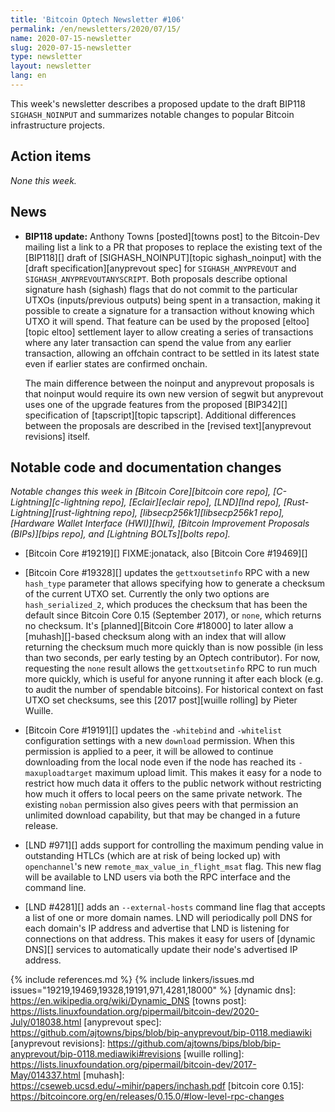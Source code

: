 ```yaml
---
title: 'Bitcoin Optech Newsletter #106'
permalink: /en/newsletters/2020/07/15/
name: 2020-07-15-newsletter
slug: 2020-07-15-newsletter
type: newsletter
layout: newsletter
lang: en
---
```

This week's newsletter describes a proposed update to the draft BIP118
`SIGHASH_NOINPUT` and summarizes notable changes to popular Bitcoin
infrastructure projects.

## Action items

*None this week.*

## News

- **BIP118 update:** Anthony Towns [posted][towns post] to the
  Bitcoin-Dev mailing list a link to a PR that proposes to replace the
  existing text of the [BIP118][] draft of [SIGHASH_NOINPUT][topic
  sighash_noinput] with the [draft specification][anyprevout spec] for
  `SIGHASH_ANYPREVOUT` and `SIGHASH_ANYPREVOUTANYSCRIPT`.  Both
  proposals describe optional signature hash (sighash) flags that do not
  commit to the particular UTXOs (inputs/previous outputs) being spent
  in a transaction, making it possible to create a signature for a
  transaction without knowing which UTXO it will spend.  That feature can
  be used by the proposed [eltoo][topic eltoo] settlement layer to allow
  creating a series of transactions where any later transaction can
  spend the value from any earlier transaction, allowing an offchain
  contract to be settled in its latest state even if earlier states are
  confirmed onchain.

    The main difference between the noinput and anyprevout proposals is
    that noinput would require its own new version of segwit but
    anyprevout uses one of the upgrade features from the proposed [BIP342][]
    specification of [tapscript][topic tapscript].  Additional
    differences between the proposals are described in the [revised
    text][anyprevout revisions] itself.

## Notable code and documentation changes

*Notable changes this week in [Bitcoin Core][bitcoin core repo],
[C-Lightning][c-lightning repo], [Eclair][eclair repo], [LND][lnd repo],
[Rust-Lightning][rust-lightning repo], [libsecp256k1][libsecp256k1 repo],
[Hardware Wallet Interface (HWI)][hwi], [Bitcoin Improvement Proposals
(BIPs)][bips repo], and [Lightning BOLTs][bolts repo].*

- [Bitcoin Core #19219][] FIXME:jonatack, also [Bitcoin Core #19469][]

- [Bitcoin Core #19328][] updates the `gettxoutsetinfo` RPC with a new
  `hash_type` parameter that allows specifying how to generate a
  checksum of the current UTXO set.  Currently the only two options are
  `hash_serialized_2`, which produces the checksum that has been the
  default since Bitcoin Core 0.15 (September 2017), or `none`, which
  returns no checksum.  It's [planned][Bitcoin Core #18000] to later
  allow a [muhash][]-based checksum along with an index that will allow
  returning the checksum much more quickly than is now possible (in less
  than two seconds, per early testing by an Optech contributor).  For
  now, requesting the `none` result allows the `gettxoutsetinfo` RPC to
  run much more quickly, which is useful for anyone running it after
  each block (e.g. to audit the number of spendable bitcoins).  For
  historical context on fast UTXO set checksums, see this [2017
  post][wuille rolling] by Pieter Wuille.

- [Bitcoin Core #19191][] updates the `-whitebind` and `-whitelist`
  configuration settings with a new `download` permission.  When this
  permission is applied to a peer, it will be allowed to continue
  downloading from the local node even if the node has reached its
  `-maxuploadtarget` maximum upload limit.  This makes it easy for a
  node to restrict how much data it offers to the public network
  without restricting how much it offers to local peers on the same
  private network.  The existing `noban` permission also gives peers
  with that permission an unlimited download capability, but that may be
  changed in a future release.

- [LND #971][] adds support for controlling the maximum pending value in
  outstanding HTLCs (which are at risk of being locked up) with `openchannel`'s
  new `remote_max_value_in_flight_msat` flag. This new flag will be available to
  LND users via both the RPC interface and the command line.

- [LND #4281][] adds an `--external-hosts` command line flag that accepts
  a list of one or more domain names.  LND will periodically poll DNS
  for each domain's IP address and advertise that LND is listening for
  connections on that address.  This makes it easy for users of [dynamic
  DNS][] services to automatically update their node's advertised IP
  address.

{% include references.md %}
{% include linkers/issues.md issues="19219,19469,19328,19191,971,4281,18000" %}
[dynamic dns]: https://en.wikipedia.org/wiki/Dynamic_DNS
[towns post]: https://lists.linuxfoundation.org/pipermail/bitcoin-dev/2020-July/018038.html
[anyprevout spec]: https://github.com/ajtowns/bips/blob/bip-anyprevout/bip-0118.mediawiki
[anyprevout revisions]: https://github.com/ajtowns/bips/blob/bip-anyprevout/bip-0118.mediawiki#revisions
[wuille rolling]: https://lists.linuxfoundation.org/pipermail/bitcoin-dev/2017-May/014337.html
[muhash]: https://cseweb.ucsd.edu/~mihir/papers/inchash.pdf
[bitcoin core 0.15]: https://bitcoincore.org/en/releases/0.15.0/#low-level-rpc-changes
